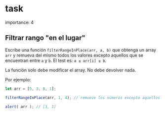 # task

importance: 4

## Filtrar rango "en el lugar"

Escribe una función `filterRangeInPlace(arr, a, b)` que obtenga un array `arr` y remueva del mismo todos los valores excepto aquellos que se encuentran entre `a` y `b`. El test es: `a ≤ arr[i] ≤ b`.

La función solo debe modificar el array. No debe devolver nada.

Por ejemplo:

```javascript
let arr = [5, 3, 8, 1];

filterRangeInPlace(arr, 1, 4); // remueve los números excepto aquellos entre 1 y 4

alert( arr ); // [3, 1]
```

